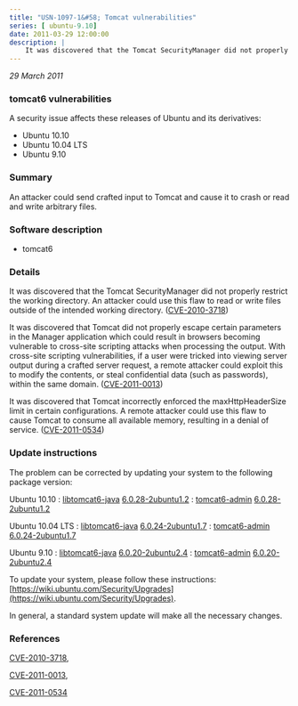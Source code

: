 ```yaml
---
title: "USN-1097-1&#58; Tomcat vulnerabilities"
series: [ ubuntu-9.10]
date: 2011-03-29 12:00:00
description: |
    It was discovered that the Tomcat SecurityManager did not properly restrict the working directory. An attacker could use this flaw to read or write files outside of the intended working directory. ([CVE-2010-3718](http://people.ubuntu.com/~ubuntu-security/cve/CVE-2010-3718))
--- 
```

 
 

*29 March 2011*

### tomcat6 vulnerabilities

A security issue affects these releases of Ubuntu and its derivatives:

* Ubuntu 10.10
* Ubuntu 10.04 LTS
* Ubuntu 9.10

### Summary

An attacker could send crafted input to Tomcat and cause it to crash or read and write arbitrary files.

### Software description

* tomcat6 

### Details

It was discovered that the Tomcat SecurityManager did not properly restrict the working directory. An attacker could use this flaw to read or write files outside of the intended working directory. ([CVE-2010-3718](http://people.ubuntu.com/~ubuntu-security/cve/CVE-2010-3718))

It was discovered that Tomcat did not properly escape certain parameters in the Manager application which could result in browsers becoming vulnerable to cross-site scripting attacks when processing the output. With cross-site scripting vulnerabilities, if a user were tricked into viewing server output during a crafted server request, a remote attacker could exploit this to modify the contents, or steal confidential data (such as passwords), within the same domain. ([CVE-2011-0013](http://people.ubuntu.com/~ubuntu-security/cve/CVE-2011-0013))

It was discovered that Tomcat incorrectly enforced the maxHttpHeaderSize limit in certain configurations. A remote attacker could use this flaw to cause Tomcat to consume all available memory, resulting in a denial of service. ([CVE-2011-0534](http://people.ubuntu.com/~ubuntu-security/cve/CVE-2011-0534)) 

### Update instructions

The problem can be corrected by updating your system to the following package version:

Ubuntu 10.10
 : [libtomcat6-java](https://launchpad.net/ubuntu/+source/tomcat6) <span> [6.0.28-2ubuntu1.2](https://launchpad.net/ubuntu/+source/tomcat6/6.0.28-2ubuntu1.2) </span> 
 : [tomcat6-admin](https://launchpad.net/ubuntu/+source/tomcat6) <span> [6.0.28-2ubuntu1.2](https://launchpad.net/ubuntu/+source/tomcat6/6.0.28-2ubuntu1.2) </span> 

Ubuntu 10.04 LTS
 : [libtomcat6-java](https://launchpad.net/ubuntu/+source/tomcat6) <span> [6.0.24-2ubuntu1.7](https://launchpad.net/ubuntu/+source/tomcat6/6.0.24-2ubuntu1.7) </span> 
 : [tomcat6-admin](https://launchpad.net/ubuntu/+source/tomcat6) <span> [6.0.24-2ubuntu1.7](https://launchpad.net/ubuntu/+source/tomcat6/6.0.24-2ubuntu1.7) </span> 

Ubuntu 9.10
 : [libtomcat6-java](https://launchpad.net/ubuntu/+source/tomcat6) <span> [6.0.20-2ubuntu2.4](https://launchpad.net/ubuntu/+source/tomcat6/6.0.20-2ubuntu2.4) </span> 
 : [tomcat6-admin](https://launchpad.net/ubuntu/+source/tomcat6) <span> [6.0.20-2ubuntu2.4](https://launchpad.net/ubuntu/+source/tomcat6/6.0.20-2ubuntu2.4) </span> 

To update your system, please follow these instructions: [https://wiki.ubuntu.com/Security/Upgrades](https://wiki.ubuntu.com/Security/Upgrades).

In general, a standard system update will make all the necessary changes. 

### References

 
 [CVE-2010-3718](http://people.ubuntu.com/~ubuntu-security/cve/CVE-2010-3718), 

 [CVE-2011-0013](http://people.ubuntu.com/~ubuntu-security/cve/CVE-2011-0013), 

 [CVE-2011-0534](http://people.ubuntu.com/~ubuntu-security/cve/CVE-2011-0534)
 

